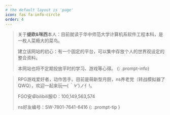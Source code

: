 ```yaml
---
# the default layout is 'page'
icon: fas fa-info-circle
order: 4
---
```

> 关于**缇欧&咪西**本人：目前就读于华中师范大学计算机系软件工程本科，是一枚人菜瘾大的菜鸟。
>
> 建立该网站的初心：有一个固定的平台，可以集中存放个人的世界观设定的整合资料。
>
> 本网站也将不定期投放平时的学习、游戏等心得。
{: .prompt-info}

> RPG游戏爱好者，动作苦手。目前是萌新型月厨，ns养老党（转战模拟器了QWQ），欢迎一起来玩━(*｀∀´*)ノ亻!。
>
> FGO安卓bilibili服ID：100,149,563,574
> 
> ns好友编号：SW-7801-7641-6416
{: .prompt-tip }
